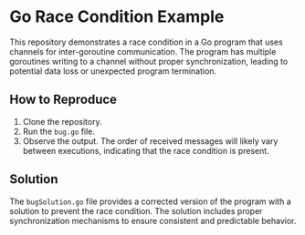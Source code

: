 # Go Race Condition Example

This repository demonstrates a race condition in a Go program that uses channels for inter-goroutine communication. The program has multiple goroutines writing to a channel without proper synchronization, leading to potential data loss or unexpected program termination.

## How to Reproduce

1. Clone the repository.
2. Run the `bug.go` file.
3. Observe the output. The order of received messages will likely vary between executions, indicating that the race condition is present.

## Solution

The `bugSolution.go` file provides a corrected version of the program with a solution to prevent the race condition.  The solution includes proper synchronization mechanisms to ensure consistent and predictable behavior.